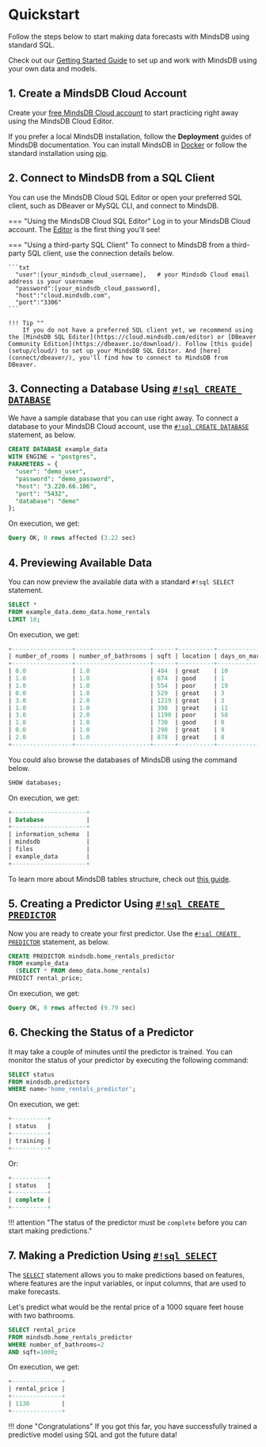 # Quickstart

Follow the steps below to start making data forecasts with MindsDB using standard SQL.

Check out our [Getting Started Guide](/getting-started/) to set up and work with MindsDB using your own data and models.

## 1. Create a MindsDB Cloud Account

Create your [free MindsDB Cloud account](https://cloud.mindsdb.com/register) to start practicing right away using the MindsDB Cloud Editor.

If you prefer a local MindsDB installation, follow the **Deployment** guides of MindsDB documentation. You can install MindsDB in [Docker](setup/self-hosted/docker/) or follow the standard installation using [pip](setup/self-hosted/pip/source/).

## 2. Connect to MindsDB from a SQL Client

You can use the MindsDB Cloud SQL Editor or open your preferred SQL client, such as DBeaver or MySQL CLI, and connect to MindsDB.

=== "Using the MindsDB Cloud SQL Editor"
    Log in to your MindsDB Cloud account. The [Editor](https://cloud.mindsdb.com/editor) is the first thing you'll see!

=== "Using a third-party SQL Client"
    To connect to MindsDB from a third-party SQL client, use the connection details below.

    ```txt
      "user":[your_mindsdb_cloud_username],   # your Mindsdb Cloud email address is your username
      "password":[your_mindsdb_cloud_password],
      "host":"cloud.mindsdb.com",
      "port":"3306"
    ```

    !!! Tip ""
        If you do not have a preferred SQL client yet, we recommend using the [MindsDB SQL Editor](https://cloud.mindsdb.com/editor) or [DBeaver Community Edition](https://dbeaver.io/download/). Follow [this guide](setup/cloud/) to set up your MindsDB SQL Editor. And [here](connect/dbeaver/), you'll find how to connect to MindsDB from DBeaver.

## 3. Connecting a Database Using [`#!sql CREATE DATABASE`](/sql/create/databases/)

We have a sample database that you can use right away. To connect a database to your MindsDB Cloud account, use the [`#!sql CREATE DATABASE`](/sql/create/databases/) statement, as below.

```sql
CREATE DATABASE example_data
WITH ENGINE = "postgres",
PARAMETERS = { 
  "user": "demo_user",
  "password": "demo_password",
  "host": "3.220.66.106",
  "port": "5432",
  "database": "demo"
};
```

On execution, we get:

```sql
Query OK, 0 rows affected (3.22 sec)
```

## 4. Previewing Available Data

You can now preview the available data with a standard `#!sql SELECT` statement.

```sql
SELECT * 
FROM example_data.demo_data.home_rentals
LIMIT 10;
```

On execution, we get:

```sql
+-----------------+---------------------+------+----------+----------------+---------------+--------------+--------------+
| number_of_rooms | number_of_bathrooms | sqft | location | days_on_market | initial_price | neighborhood | rental_price |
+-----------------+---------------------+------+----------+----------------+---------------+--------------+--------------+
| 0.0             | 1.0                 | 484  | great    | 10             | 2271          | south_side   | 2271         |
| 1.0             | 1.0                 | 674  | good     | 1              | 2167          | downtown     | 2167         |
| 1.0             | 1.0                 | 554  | poor     | 19             | 1883          | westbrae     | 1883         |
| 0.0             | 1.0                 | 529  | great    | 3              | 2431          | south_side   | 2431         |
| 3.0             | 2.0                 | 1219 | great    | 3              | 5510          | south_side   | 5510         |
| 1.0             | 1.0                 | 398  | great    | 11             | 2272          | south_side   | 2272         |
| 3.0             | 2.0                 | 1190 | poor     | 58             | 4463          | westbrae     | 4124         |
| 1.0             | 1.0                 | 730  | good     | 0              | 2224          | downtown     | 2224         |
| 0.0             | 1.0                 | 298  | great    | 9              | 2104          | south_side   | 2104         |
| 2.0             | 1.0                 | 878  | great    | 8              | 3861          | south_side   | 3861         |
+-----------------+---------------------+------+----------+----------------+---------------+--------------+--------------+
```

You could also browse the databases of MindsDB using the command below.

```sql
SHOW databases;
```

On execution, we get:

```sql
+---------------------+
| Database            |
+---------------------+
| information_schema  |
| mindsdb             |
| files               |
| example_data        |
+---------------------+
```

To learn more about MindsDB tables structure, check out [this guide](sql/table-structure/).

## 5. Creating a Predictor Using [`#!sql CREATE PREDICTOR`](/sql/create/predictor/)

Now you are ready to create your first predictor. Use the [`#!sql CREATE PREDICTOR`](/sql/create/predictor/) statement, as below.

```sql 
CREATE PREDICTOR mindsdb.home_rentals_predictor
FROM example_data
  (SELECT * FROM demo_data.home_rentals)
PREDICT rental_price;
```

On execution, we get:

```sql
Query OK, 0 rows affected (9.79 sec)
```

## 6. Checking the Status of a Predictor

It may take a couple of minutes until the predictor is trained. You can monitor the status of your predictor by executing the following command:

```sql
SELECT status
FROM mindsdb.predictors
WHERE name='home_rentals_predictor';
```

On execution, we get:

```sql
+----------+
| status   |
+----------+
| training |
+----------+
```

Or:

```sql
+----------+
| status   |
+----------+
| complete |
+----------+
```

!!! attention "The status of the predictor must be `complete` before you can start making predictions."

## 7. Making a Prediction Using [`#!sql SELECT`](/sql/api/select/)

The [`SELECT`](/sql/api/select/) statement allows you to make predictions based on features, where features are the input variables, or input columns, that are used to make forecasts.

Let's predict what would be the rental price of a 1000 square feet house with two bathrooms.

```sql
SELECT rental_price
FROM mindsdb.home_rentals_predictor
WHERE number_of_bathrooms=2
AND sqft=1000;
```

On execution, we get:

```sql
+--------------+
| rental_price |
+--------------+
| 1130         |
+--------------+
```

!!! done "Congratulations"
      If you got this far, you have successfully trained a predictive model using SQL and got the future data!
